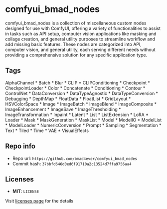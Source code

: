 # comfyui_bmad_nodes
comfyui_bmad_nodes is a collection of miscellaneous custom nodes designed for use with ComfyUI, offering a variety of functionalities to assist in tasks such as API setup, computer vision applications like masking and collage creation, and general utility purposes to streamline workflow and add missing basic features. These nodes are categorized into API, computer vision, and general utility, each serving different needs without providing a comprehensive solution for any specific application type.

## Tags
AlphaChannel * Batch * Blur * CLIP * CLIPConditioning * Checkpoint * CheckpointLoader * Color * Concatenate * Conditioning * Contour * ControlNet * DataConversion * DataTypeAgnostic * DataTypeConversion * Debugging * DepthMap * FloatData * FloatList * GridLayout * HSVColorSpace * Image * ImageBatch * ImageBlend * ImageComposite * ImageEnhancement * ImageSave * ImageThresholding * ImageTransformation * Inpaint * Latent * List * ListExtension * LoRA * Loader * Mask * MaskGeneration * MaskList * Model * ModelIO * ModelList * ModelLoader * NumericConversion * Prompt * Sampling * Segmentation * Text * Tiled * Time * VAE * VisualEffects

## Repo info
- Repo url: `https://github.com/bmad4ever/comfyui_bmad_nodes`
- Commit hash: `37bbfd646d0ed6f91710a2c13524d7ffa9756aa4`

## Licenses
- **MIT**: `LICENSE`

Visit [licenses page](licenses.md) for the details
